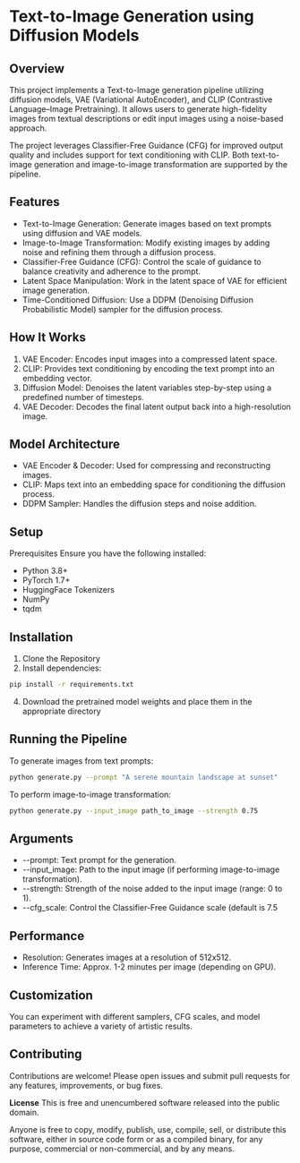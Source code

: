 # Text-to-Image Generation using Diffusion Models

## Overview
This project implements a Text-to-Image generation pipeline utilizing diffusion models, VAE (Variational AutoEncoder), and CLIP (Contrastive Language–Image Pretraining). It allows users to generate high-fidelity images from textual descriptions or edit input images using a noise-based approach.

The project leverages Classifier-Free Guidance (CFG) for improved output quality and includes support for text conditioning with CLIP. Both text-to-image generation and image-to-image transformation are supported by the pipeline.

## Features
* Text-to-Image Generation: Generate images based on text prompts using diffusion and VAE models.
* Image-to-Image Transformation: Modify existing images by adding noise and refining them through a diffusion process.
* Classifier-Free Guidance (CFG): Control the scale of guidance to balance creativity and adherence to the prompt.
* Latent Space Manipulation: Work in the latent space of VAE for efficient image generation.
* Time-Conditioned Diffusion: Use a DDPM (Denoising Diffusion Probabilistic Model) sampler for the diffusion process.

## How It Works
1) VAE Encoder: Encodes input images into a compressed latent space.
2) CLIP: Provides text conditioning by encoding the text prompt into an embedding vector.
3) Diffusion Model: Denoises the latent variables step-by-step using a predefined number of timesteps.
4) VAE Decoder: Decodes the final latent output back into a high-resolution image.

## Model Architecture
* VAE Encoder & Decoder: Used for compressing and reconstructing images.
* CLIP: Maps text into an embedding space for conditioning the diffusion process.
* DDPM Sampler: Handles the diffusion steps and noise addition.

## Setup
Prerequisites
Ensure you have the following installed:

* Python 3.8+
* PyTorch 1.7+
* HuggingFace Tokenizers
* NumPy
* tqdm

## Installation
1) Clone the Repository
2) Install dependencies:

```bash
pip install -r requirements.txt
```
4)  Download the pretrained model weights and place them in the appropriate directory

## Running the Pipeline
To generate images from text prompts:

```bash
python generate.py --prompt "A serene mountain landscape at sunset"
```

To perform image-to-image transformation:

```bash
python generate.py --input_image path_to_image --strength 0.75
```

## Arguments
* --prompt: Text prompt for the generation.
* --input_image: Path to the input image (if performing image-to-image transformation).
* --strength: Strength of the noise added to the input image (range: 0 to 1).
* --cfg_scale: Control the Classifier-Free Guidance scale (default is 7.5

## Performance
* Resolution: Generates images at a resolution of 512x512.
* Inference Time: Approx. 1-2 minutes per image (depending on GPU).

## Customization
You can experiment with different samplers, CFG scales, and model parameters to achieve a variety of artistic results.

## Contributing
Contributions are welcome! Please open issues and submit pull requests for any features, improvements, or bug fixes.

**License**
This is free and unencumbered software released into the public domain.

Anyone is free to copy, modify, publish, use, compile, sell, or distribute this software, either in source code form or as a compiled binary, for any purpose, commercial or non-commercial, and by any means.
